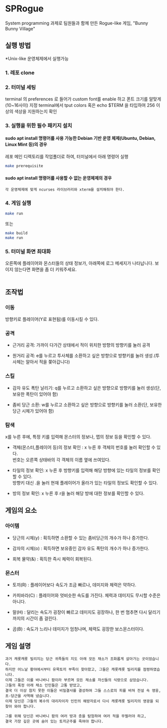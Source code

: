 # SPRogue
System programming 과제로 팀원들과 함께 만든 Rogue-like 게임, "Bunny Bunny Village"  



## 실행 방법 
*Unix-like 운영체제에서 실행가능


### 1. 레포 clone


### 2. 터미널 세팅
terminal 의 preferences 로 들어가 custom font를 enable 하고 폰트 크기를 알맞게(10~16사이) 지정
terminal에서 tput colors 혹은 echo $TERM 을 타입하여 256 이상의 색상을 지원하는지 확인


### 3. 실행을 위한 필수 패키지 설치
#### **sudo apt install 명령어를 사용 가능한 Debian 기반 운영 체제(Ubuntu, Debian, Linux Mint 등)의 경우**
레포 메인 디렉토리를 작업폴더로 하여, 터미널에서 아래 명령어 실행
``` bash
make prerequisite
```
        
#### **sudo apt install 명령어를 사용할 수 없는 운영체제의 경우**
    각 운영체제에 맞게 ncurses 라이브러리와 xterm을 설치해줘야 한다.


### 4. 게임 실행
``` bash
make run
```
또는
``` bash
make build
make run
```   


### 5. 터미널 화면 최대화
오른쪽에 플레이어와 몬스터들의 상태 정보가, 아래쪽에 로그 메세지가 나타납니다. 보이지 않는다면 화면을 좀 더 키워주세요.  
</br>

## 조작법

### 이동

방향키로 플레이어(Y로 표현됨)를 이동시킬 수 있다.

### 공격

- 근거리 공격:  가까이 다가간 상태에서 적이 위치한 방향의 방향키를 눌러 공격

- 원거리 공격:  e를 누르고 투사체를 소환하고 싶은 방향으로 방향키를 눌러 생성.(투사체는 알아서 적을 쫒아갑니다)

### 스킬

- 감자 유도 폭탄 날리기:  q를 누르고 소환하고 싶은 방향으로 방향키를 눌러 생성(단, 보유한 폭탄이 있어야 함)

- 좀비 당근 소환:  w를 누르고 소환하고 싶은 방향으로 방향키를 눌러 소환(단, 보유한 당근 시체가 있어야 함)

### 탐색

x를 누른 후에, 특정 키를 입력해 몬스터의 정보나, 맵의 정보 등을 확인할 수 있다.

- 객체(몬스터,플레이어 등)의 정보 확인 :  x 누른 후 객체의 번호를 눌러 확인할 수 있다.  
번호는 오른쪽 상태바의 각 객체의 이름 옆에 쓰여있다.

- 타일의 정보 확인: x 누른 후 방향키를 입력해 해당 방향에 있는 타일의 정보를 확인할 수 있다.  
방향키 대신 .을 눌러 현재 플레이어가 올라가 있는 타일의 정보도 확인할 수 있다.  

- 방의 정보 확인: x 누른 후 r을 눌러 해당 방에 대한 정보를 확인할 수 있다.


## 게임의 요소

### 아이템

- 당근의 시체(y) :  획득하면 소환할 수 있는 좀비당근의 개수가 하나 증가한다.

- 감자의 시체(o) :  획득하면 보유중인 감자 유도 폭탄의 개수가 하나 증가한다.

- 회복 물약(&) :  획득한 즉시 체력이 회복된다.

### 몬스터

- 토끼(R) :  플레이어보다 속도가 조금 빠르나, 데미지와 체력은 약하다.

- 카피바라(C) :  플레이어와 엇비슷한 속도를 가진다. 체력과 데미지도 무시할 수준은 아니다.

- 말(H) :  달리는 속도가 굉장이 빠르고 데미지도 굉장하나, 한 번 멈추면 다시 달리기까지의 시간이 좀 걸린다.

- 곰(B) :  속도가 느리나 데미지가 엄청나며, 체력도 굉장한 보스몬스터이다.


## 게임 설명
    과거 캐롯캐롯 빌리지는 당근 귀족들의 지도 아래 모든 채소가 조화롭게 살아가는 곳이었습니다. 
    하지만 어느날 황야에서부터 유목토끼 부족이 찾아왔고, 그들은 캐롯캐롯 빌리지를 점령하였습니다. 
    이제 그들은 이를 바니바니 팜이라 부르며 모든 채소를 자신들의 식량으로 삼았습니다. 
    그들의 폭정 아래 채소 인민들은 고통 받았고, 
    결국 더 이상 참지 못한 이들은 비밀결사를 결성하여 그들 스스로의 피를 바쳐 전설 속 영웅, 초-당근을 사역해 냈습니다.  
    이제 당신은 그들의 복수의 대리자이자 인민의 해방자로서 다시 캐롯캐롯 빌리지의 영광을 되찾아 와야 합니다.

    그를 위해 당신은 바니바니 팜의 여러 방과 층을 탐험하여 여러 적을 무찔러야 하고,  
    결국 가장 깊은 곳에 숨어 있는 토끼군주를 죽여야 합니다.
